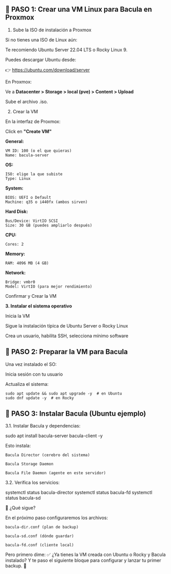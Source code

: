 🔹 PASO 1: Crear una VM Linux para Bacula en Proxmox
---

1. Sube la ISO de instalación a Proxmox

Si no tienes una ISO de Linux aún:

Te recomiendo Ubuntu Server 22.04 LTS o Rocky Linux 9.

Puedes descargar Ubuntu desde:
    
👉 https://ubuntu.com/download/server

En Proxmox:

Ve a **Datacenter > Storage > local (pve) > Content > Upload**

Sube el archivo .iso.

2. Crear la VM

En la interfaz de Proxmox:

Click en **"Create VM"**

**General:**
```
VM ID: 100 (o el que quieras)
Name: bacula-server
```
**OS:**
```
ISO: elige la que subiste
Type: Linux
```
**System:**
```
BIOS: UEFI o Default
Machine: q35 o i440fx (ambos sirven)
```
**Hard Disk:**
```
Bus/Device: VirtIO SCSI
Size: 30 GB (puedes ampliarlo después)
```
**CPU:**
```
Cores: 2
```
**Memory:**
```
RAM: 4096 MB (4 GB)
```
**Network:**
```
Bridge: vmbr0
Model: VirtIO (para mejor rendimiento)
```
Confirmar y Crear la VM

**3. Instalar el sistema operativo**

Inicia la VM

Sigue la instalación típica de Ubuntu Server o Rocky Linux

Crea un usuario, habilita SSH, selecciona mínimo software

🔹 PASO 2: Preparar la VM para Bacula
---
Una vez instalado el SO:

Inicia sesión con tu usuario

Actualiza el sistema:

```
sudo apt update && sudo apt upgrade -y  # en Ubuntu
sudo dnf update -y  # en Rocky
```

🔹 PASO 3: Instalar Bacula (Ubuntu ejemplo)
---

3.1. Instalar Bacula y dependencias:

sudo apt install bacula-server bacula-client -y

Esto instala:

    Bacula Director (cerebro del sistema)

    Bacula Storage Daemon

    Bacula File Daemon (agente en este servidor)

3.2. Verifica los servicios:

systemctl status bacula-director
systemctl status bacula-fd
systemctl status bacula-sd

🔹 ¿Qué sigue?

En el próximo paso configuraremos los archivos:

    bacula-dir.conf (plan de backup)

    bacula-sd.conf (dónde guardar)

    bacula-fd.conf (cliente local)

Pero primero dime: ✅ ¿Ya tienes la VM creada con Ubuntu o Rocky y Bacula instalado? Y te paso el siguiente bloque para configurar y lanzar tu primer backup. 🚀
